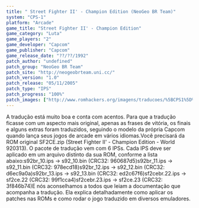 ```yaml
---
title: " Street Fighter II' - Champion Edition (NeoGeo BR Team)"
system: "CPS-1"
platform: "Arcade"
game_title: "Street Fighter II' - Champion Edition"
game_category: "Luta"
game_players: "2"
game_developer: "Capcom"
game_publisher: "Capcom"
game_release_date: "??/??/1992"
patch_author: "undefined"
patch_group: "NeoGeo BR Team"
patch_site: "http://neogeobrteam.uni.cc/"
patch_version: "1.0"
patch_release: "05/11/2005"
patch_type: "IPS"
patch_progress: "100%"
patch_images: ["http://www.romhackers.org/imagens/traducoes/%5BCPS1%5D%20Street%20Fighter%20II%20-%20Champion%20Edition%20-%20NGBRT%20-%20Logo.png","http://www.romhackers.org/imagens/traducoes/%5BCPS1%5D%20Street%20Fighter%20II%20-%20Champion%20Edition%20-%20NGBRT%20-%201.png","http://www.romhackers.org/imagens/traducoes/%5BCPS1%5D%20Street%20Fighter%20II%20-%20Champion%20Edition%20-%20NGBRT%20-%202.png"]
---
```

A tradução está muito boa e conta com acentos. Para que a tradução ficasse com um aspecto mais original, apenas as frases de vitória, os finais e alguns extras foram traduzidos, seguindo o modelo da própria Capcom quando lança seus jogos de arcade em vários idiomas.Você precisará da ROM original SF2CE.zip (Street Fighter II' - Champion Edition - World 920313). O pacote de tradução vem com 6 IPSs. Cada IPS deve ser aplicado em um arquivo distinto da sua ROM, conforme a lista abaixo:s92br_10.ips -> s92_10.bin (CRC32: 960687d5)s92br_11.ips -> s92_11.bin (CRC32: 978ecd18)s92br_12.ips -> s92_12.bin (CRC32: d6ec9a0a)s92br_13.ips -> s92_13.bin (CRC32: ed2c67f6)sf2cebr.22.ips -> sf2ce.22 (CRC32: 99f1cca4)sf2cebr.23.ips -> sf2ce.23 (CRC32: 3f846b74)E nós aconselhamos a todos que leiam a documentação que acompanha a tradução. Ela explica detalhadamente como aplicar os patches nas ROMs e como rodar o jogo traduzido em diversos emuladores.